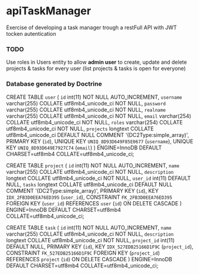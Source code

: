 # apiTaskManager
Exercise of developing a task manager trough a restFull API with JWT tocken autentication


### TODO

Use roles in Users entity to allow **admin user** to create, update and delete projects & tasks for every user (list projects & tasks is open for everyone)

### Database generated by Doctrine

CREATE TABLE `user` (
  `id` int(11) NOT NULL AUTO_INCREMENT,
  `username` varchar(255) COLLATE utf8mb4_unicode_ci NOT NULL,
  `password` varchar(255) COLLATE utf8mb4_unicode_ci NOT NULL,
  `realname` varchar(255) COLLATE utf8mb4_unicode_ci NOT NULL,
  `email` varchar(254) COLLATE utf8mb4_unicode_ci NOT NULL,
  `roles` varchar(254) COLLATE utf8mb4_unicode_ci NOT NULL,
  `projects` longtext COLLATE utf8mb4_unicode_ci DEFAULT NULL COMMENT '(DC2Type:simple_array)',
  PRIMARY KEY (`id`),
  UNIQUE KEY `UNIQ_8D93D649F85E0677` (`username`),
  UNIQUE KEY `UNIQ_8D93D649E7927C74` (`email`)
) ENGINE=InnoDB DEFAULT CHARSET=utf8mb4 COLLATE=utf8mb4_unicode_ci;

CREATE TABLE `project` (
  `id` int(11) NOT NULL AUTO_INCREMENT,
  `name` varchar(255) COLLATE utf8mb4_unicode_ci NOT NULL,
  `description` longtext COLLATE utf8mb4_unicode_ci NOT NULL,
  `user_id` int(11) DEFAULT NULL,
  `tasks` longtext COLLATE utf8mb4_unicode_ci DEFAULT NULL COMMENT '(DC2Type:simple_array)',
  PRIMARY KEY (`id`),
  KEY `IDX_2FB3D0EEA76ED395` (`user_id`),
  CONSTRAINT `FK_2FB3D0EEA76ED395` FOREIGN KEY (`user_id`) REFERENCES `user` (`id`) ON DELETE CASCADE
) ENGINE=InnoDB DEFAULT CHARSET=utf8mb4 COLLATE=utf8mb4_unicode_ci;

CREATE TABLE `task` (
  `id` int(11) NOT NULL AUTO_INCREMENT,
  `name` varchar(255) COLLATE utf8mb4_unicode_ci NOT NULL,
  `description` longtext COLLATE utf8mb4_unicode_ci NOT NULL,
  `project_id` int(11) DEFAULT NULL,
  PRIMARY KEY (`id`),
  KEY `IDX_527EDB25166D1F9C` (`project_id`),
  CONSTRAINT `FK_527EDB25166D1F9C` FOREIGN KEY (`project_id`) REFERENCES `project` (`id`) ON DELETE CASCADE
) ENGINE=InnoDB DEFAULT CHARSET=utf8mb4 COLLATE=utf8mb4_unicode_ci;